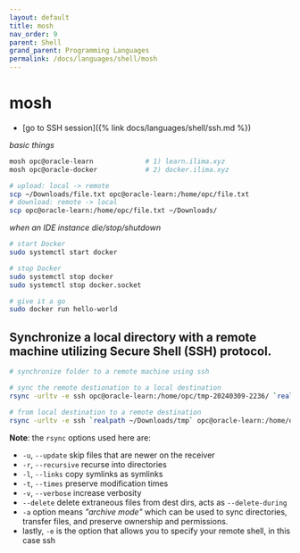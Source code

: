 ```yaml
---
layout: default
title: mosh
nav_order: 9
parent: Shell
grand_parent: Programming Languages
permalink: /docs/languages/shell/mosh
---
```


# mosh

- [go to SSH session]({% link docs/languages/shell/ssh.md %})

_basic things_
```bash
mosh opc@oracle-learn             # 1) learn.ilima.xyz
mosh opc@oracle-docker            # 2) docker.ilima.xyz

# upload: local -> remote
scp ~/Downloads/file.txt opc@oracle-learn:/home/opc/file.txt
# download: remote -> local
scp opc@oracle-learn:/home/opc/file.txt ~/Downloads/
```

_when an IDE instance die/stop/shutdown_
```bash
# start Docker
sudo systemctl start docker

# stop Docker
sudo systemctl stop docker
sudo systemctl stop docker.socket

# give it a go
sudo docker run hello-world
```

## Synchronize a local directory with a remote machine utilizing Secure Shell (SSH) protocol.

```bash
# synchronize folder to a remote machine using ssh

# sync the remote destionation to a local destination
rsync -urltv -e ssh opc@oracle-learn:/home/opc/tmp-20240309-2236/ `realpath ~/Downloads/tmp`

# from local destination to a remote destination
rsync -urltv -e ssh `realpath ~/Downloads/tmp` opc@oracle-learn:/home/opc/tmp-20240309-2236/
```

__Note__: the `rsync` options used here are:
- `-u`, `--update` skip files that are newer on the receiver
- `-r`, `--recursive` recurse into directories
- `-l`, `--links` copy symlinks as symlinks
- `-t`, `--times` preserve modification times
- `-v`, `--verbose` increase verbosity
- `--delete` delete extraneous files from dest dirs, acts as `--delete-during`
- `-a` option means _"archive mode"_ which can be used to sync directories, transfer files, and preserve ownership and permissions.
- lastly, `-e` is the option that allows you to specify your remote shell, in this case ssh
